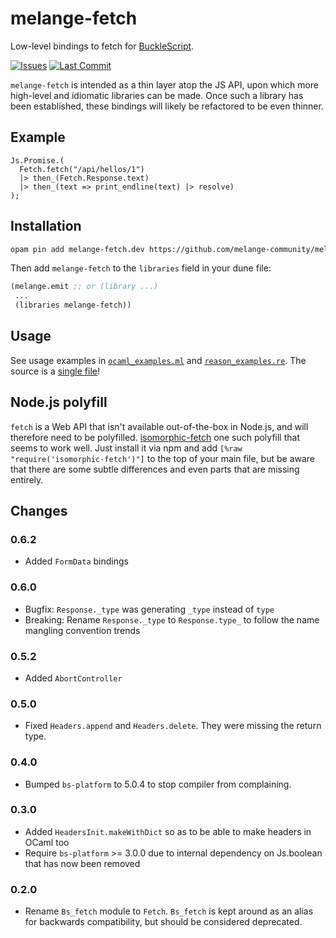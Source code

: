 # melange-fetch

Low-level bindings to fetch for [BuckleScript](https://github.com/bucklescript/bucklescript).

[![Issues](https://img.shields.io/github/issues/melange-community/melange-fetch.svg)](https://github.com/melange-community/melange-fetch/issues)
[![Last Commit](https://img.shields.io/github/last-commit/melange-community/melange-fetch.svg)]()

`melange-fetch` is intended as a thin layer atop the JS API, upon which more
high-level and idiomatic libraries can be made. Once such a library has been
established, these bindings will likely be refactored to be even thinner.

## Example

```reason
Js.Promise.(
  Fetch.fetch("/api/hellos/1")
  |> then_(Fetch.Response.text)
  |> then_(text => print_endline(text) |> resolve)
);
```

## Installation

```sh
opam pin add melange-fetch.dev https://github.com/melange-community/melange-fetch
```

Then add `melange-fetch` to the `libraries` field in your dune file:

```lisp
(melange.emit ;; or (library ...)
 ...
 (libraries melange-fetch))
```

## Usage

See usage examples in
[`ocaml_examples.ml`](https://github.com/melange-community/melange-fetch/blob/master/examples/ocaml_examples.ml)
and
[`reason_examples.re`](https://github.com/melange-community/melange-fetch/blob/master/examples/reason_examples.re).
The source is a [single
file](https://github.com/melange-community/melange-fetch/blob/master/src/Fetch.ml)!

## Node.js polyfill

`fetch` is a Web API that isn't available out-of-the-box in Node.js, and will therefore need to be polyfilled. [isomorphic-fetch](https://github.com/matthew-andrews/isomorphic-fetch) one such polyfill that seems to work well. Just install it via npm and add `[%raw "require('isomorphic-fetch')"]` to the top of your main file, but be aware that there are some subtle differences and even parts that are missing entirely.

## Changes

### 0.6.2

- Added `FormData` bindings

### 0.6.0

- Bugfix: `Response._type` was generating `_type` instead of `type`
- Breaking: Rename `Response._type` to `Response.type_` to follow the name mangling convention trends

### 0.5.2

- Added `AbortController`

### 0.5.0

- Fixed `Headers.append` and `Headers.delete`. They were missing the return type.

### 0.4.0

- Bumped `bs-platform` to 5.0.4 to stop compiler from complaining.

### 0.3.0

- Added `HeadersInit.makeWithDict` so as to be able to make headers in OCaml too
- Require `bs-platform` >= 3.0.0 due to internal dependency on Js.boolean that has now been removed

### 0.2.0

- Rename `Bs_fetch` module to `Fetch`. `Bs_fetch` is kept around as an alias for backwards compatibility, but should be considered deprecated.
